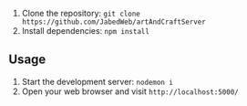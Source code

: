 

1. Clone the repository: `git clone https://github.com/JabedWeb/artAndCraftServer`
2. Install dependencies: `npm install`

## Usage

1. Start the development server: `nodemon i`  
2. Open your web browser and visit `http://localhost:5000/`